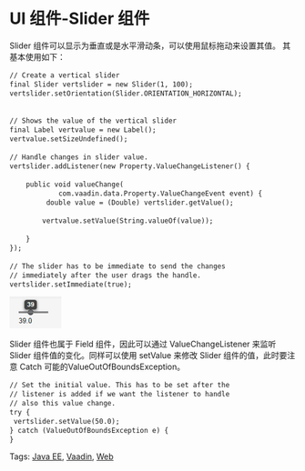 # UI 组件-Slider 组件

Slider 组件可以显示为垂直或是水平滑动条，可以使用鼠标拖动来设置其值。 其基本使用如下：

```
// Create a vertical slider
final Slider vertslider = new Slider(1, 100);
vertslider.setOrientation(Slider.ORIENTATION_HORIZONTAL);


// Shows the value of the vertical slider
final Label vertvalue = new Label();
vertvalue.setSizeUndefined();

// Handle changes in slider value.
vertslider.addListener(new Property.ValueChangeListener() {

	public void valueChange(
			com.vaadin.data.Property.ValueChangeEvent event) {
		 double value = (Double) vertslider.getValue();

		vertvalue.setValue(String.valueOf(value));
		
	}
});
 
// The slider has to be immediate to send the changes
// immediately after the user drags the handle.
vertslider.setImmediate(true);
```

![](images/67.png)

Slider 组件也属于 Field 组件，因此可以通过 ValueChangeListener 来监听 Slider 组件值的变化。同样可以使用 setValue 来修改 Slider 组件的值，此时要注意 Catch 可能的ValueOutOfBoundsException。

```
// Set the initial value. This has to be set after the
// listener is added if we want the listener to handle
// also this value change.
try {
 vertslider.setValue(50.0);
} catch (ValueOutOfBoundsException e) {
}
```

Tags: [Java EE](http://www.imobilebbs.com/wordpress/archives/tag/java-ee), [Vaadin](http://www.imobilebbs.com/wordpress/archives/tag/vaadin), [Web](http://www.imobilebbs.com/wordpress/archives/tag/web)